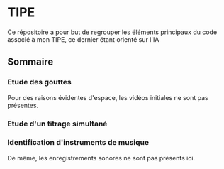 # TIPE
Ce répositoire a pour but de regrouper les éléments principaux du code associé à mon TIPE, ce dernier étant orienté sur l'IA


## Sommaire

### Etude des gouttes
Pour des raisons évidentes d'espace, les vidéos initiales ne sont pas présentes. 
### Etude d'un titrage simultané
### Identification d'instruments de musique
De même, les enregistrements sonores ne sont pas présents ici.
